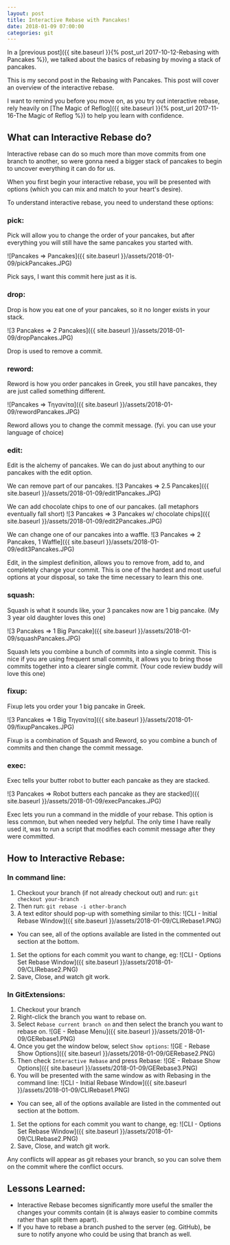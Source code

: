 ```yaml
---
layout: post
title: Interactive Rebase with Pancakes!
date: 2018-01-09 07:00:00
categories: git
---
```


In a [previous post]({{ site.baseurl }}{% post_url 2017-10-12-Rebasing with Pancakes %}), we talked about the basics of rebasing by moving a stack of pancakes.

This is my second post in the Rebasing with Pancakes. This post will cover an overview of the interactive rebase.

I want to remind you before you move on, as you try out interactive rebase, rely heavily on [The Magic of Reflog]({{ site.baseurl }}{% post_url 2017-11-16-The Magic of Reflog %}) to help you learn with confidence.

## What can Interactive Rebase do?

Interactive rebase can do so much more than move commits from one branch to another, so were gonna need a bigger stack of pancakes to begin to uncover everything it can do for us.

When you first begin your interactive rebase, you will be presented with options (which you can mix and match to your heart's desire).

To understand interactive rebase, you need to understand these options:

### pick:

Pick will allow you to change the order of your pancakes, but after everything you will still have the same pancakes you started with.

![Pancakes => Pancakes]({{ site.baseurl }}/assets/2018-01-09/pickPancakes.JPG)

Pick says, I want this commit here just as it is.

### drop:

Drop is how you eat one of your pancakes, so it no longer exists in your stack.

![3 Pancakes => 2 Pancakes]({{ site.baseurl }}/assets/2018-01-09/dropPancakes.JPG)

Drop is used to remove a commit.

### reword:

Reword is how you order pancakes in Greek, you still have pancakes, they are just called something different.

![Pancakes => Τηγανίτα]({{ site.baseurl }}/assets/2018-01-09/rewordPancakes.JPG)

Reword allows you to change the commit message. (fyi. you can use your language of choice)

### edit:

Edit is the alchemy of pancakes. We can do just about anything to our pancakes with the edit option.

We can remove part of our pancakes.
![3 Pancakes => 2.5 Pancakes]({{ site.baseurl }}/assets/2018-01-09/edit1Pancakes.JPG)

We can add chocolate chips to one of our pancakes. (all metaphors eventually fall short)
![3 Pancakes => 3 Pancakes w/ chocolate chips]({{ site.baseurl }}/assets/2018-01-09/edit2Pancakes.JPG)

We can change one of our pancakes into a waffle.
![3 Pancakes => 2 Pancakes, 1 Waffle]({{ site.baseurl }}/assets/2018-01-09/edit3Pancakes.JPG)

Edit, in the simplest definition, allows you to remove from, add to, and completely change your commit.
This is one of the hardest and most useful options at your disposal, so take the time necessary to learn this one.

### squash:

Squash is what it sounds like, your 3 pancakes now are 1 big pancake. (My 3 year old daughter loves this one)

![3 Pancakes => 1 Big Pancake]({{ site.baseurl }}/assets/2018-01-09/squashPancakes.JPG)

Squash lets you combine a bunch of commits into a single commit.
This is nice if you are using frequent small commits, it allows you to bring those commits together into a clearer single commit. (Your code review buddy will love this one)

### fixup:

Fixup lets you order your 1 big pancake in Greek.

![3 Pancakes => 1 Big Τηγανίτα]({{ site.baseurl }}/assets/2018-01-09/fixupPancakes.JPG)

Fixup is a combination of Squash and Reword, so you combine a bunch of commits and then change the commit message.

### exec:

Exec tells your butter robot to butter each pancake as they are stacked.

![3 Pancakes => Robot butters each pancake as they are stacked]({{ site.baseurl }}/assets/2018-01-09/execPancakes.JPG)

Exec lets you run a command in the middle of your rebase.
This option is less common, but when needed very helpful.
The only time I have really used it, was to run a script that modifies each commit message after they were committed.

## How to Interactive Rebase:

### In command line:

 1. Checkout your branch (if not already checkout out) and run: `git checkout your-branch`
 1. Then run: `git rebase -i other-branch`
 1. A text editor should pop-up with something similar to this:
 ![CLI - Initial Rebase Window]({{ site.baseurl }}/assets/2018-01-09/CLIRebase1.PNG)
  - You can see, all of the options available are listed in the commented out section at the bottom.
 1. Set the options for each commit you want to change, eg:
 ![CLI - Options Set Rebase Window]({{ site.baseurl }}/assets/2018-01-09/CLIRebase2.PNG)
 1. Save, Close, and watch git work.

### In GitExtensions:

 1. Checkout your branch
 1. Right-click the branch you want to rebase on.
 1. Select `Rebase current branch on` and then select the branch you want to rebase on.
 ![GE - Rebase Menu]({{ site.baseurl }}/assets/2018-01-09/GERebase1.PNG)
 1. Once you get the window below, select `Show options`:
 ![GE - Rebase Show Options]({{ site.baseurl }}/assets/2018-01-09/GERebase2.PNG)
 1. Then check `Interactive Rebase` and press Rebase:
 ![GE - Rebase Show Options]({{ site.baseurl }}/assets/2018-01-09/GERebase3.PNG)
 1. You will be presented with the same window as with Rebasing in the command line:
 ![CLI - Initial Rebase Window]({{ site.baseurl }}/assets/2018-01-09/CLIRebase1.PNG)
  - You can see, all of the options available are listed in the commented out section at the bottom.
 1. Set the options for each commit you want to change, eg:
 ![CLI - Options Set Rebase Window]({{ site.baseurl }}/assets/2018-01-09/CLIRebase2.PNG)
 1. Save, Close, and watch git work.

Any conflicts will appear as git rebases your branch, so you can solve them on the commit where the conflict occurs.

## Lessons Learned:

 - Interactive Rebase becomes significantly more useful the smaller the changes your commits contain (it is always easier to combine commits rather than split them apart).
 - If you have to rebase a branch pushed to the server (eg. GitHub), be sure to notify anyone who could be using that branch as well.


